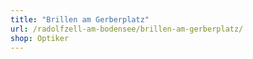 ```yaml
---
title: "Brillen am Gerberplatz"
url: /radolfzell-am-bodensee/brillen-am-gerberplatz/
shop: Optiker
---
```

